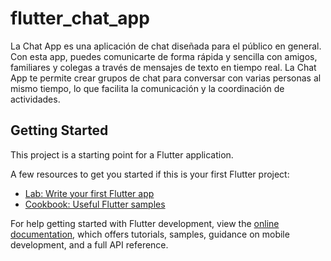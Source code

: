 # flutter_chat_app

La Chat App es una aplicación de chat diseñada para el público en general. Con esta app, puedes comunicarte de forma rápida y sencilla con amigos, familiares y colegas a través de mensajes de texto en tiempo real. La Chat App te permite crear grupos de chat para conversar con varias personas al mismo tiempo, lo que facilita la comunicación y la coordinación de actividades.

## Getting Started

This project is a starting point for a Flutter application.

A few resources to get you started if this is your first Flutter project:

- [Lab: Write your first Flutter app](https://docs.flutter.dev/get-started/codelab)
- [Cookbook: Useful Flutter samples](https://docs.flutter.dev/cookbook)

For help getting started with Flutter development, view the
[online documentation](https://docs.flutter.dev/), which offers tutorials,
samples, guidance on mobile development, and a full API reference.
